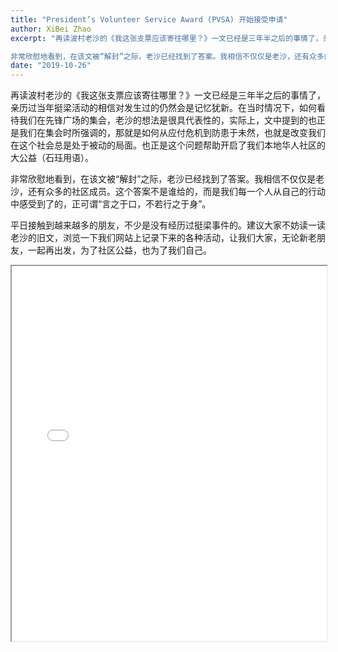 ```yaml
---
title: "President’s Volunteer Service Award (PVSA) 开始接受申请"
author: XiBei Zhao
excerpt: "再读波村老沙的《我这张支票应该寄往哪里？》一文已经是三年半之后的事情了，亲历过当年挺梁活动的相信对发生过的仍然会是记忆犹新。在当时情况下，如何看待我们在先锋广场的集会，老沙的想法是很具代表性的，实际上，文中提到的也正是我们在集会时所强调的，那就是如何从应付危机到防患于未然，也就是改变我们在这个社会总是处于被动的局面。也正是这个问题帮助开启了我们本地华人社区的大公益。

非常欣慰地看到，在该文被“解封”之际，老沙已经找到了答案。我相信不仅仅是老沙，还有众多的社区成员。这个答案不是谁给的，而是我们每一个人从自己的行动中感受到了的，正可谓“言之于口，不若行之于身”。"
date: "2019-10-26"
---
```


再读波村老沙的《我这张支票应该寄往哪里？》一文已经是三年半之后的事情了，亲历过当年挺梁活动的相信对发生过的仍然会是记忆犹新。在当时情况下，如何看待我们在先锋广场的集会，老沙的想法是很具代表性的，实际上，文中提到的也正是我们在集会时所强调的，那就是如何从应付危机到防患于未然，也就是改变我们在这个社会总是处于被动的局面。也正是这个问题帮助开启了我们本地华人社区的大公益（石珏用语）。

非常欣慰地看到，在该文被“解封”之际，老沙已经找到了答案。我相信不仅仅是老沙，还有众多的社区成员。这个答案不是谁给的，而是我们每一个人从自己的行动中感受到了的，正可谓“言之于口，不若行之于身”。

平日接触到越来越多的朋友，不少是没有经历过挺梁事件的。建议大家不妨读一读老沙的旧文，浏览一下我们网站上记录下来的各种活动，让我们大家，无论新老朋友，一起再出发，为了社区公益，也为了我们自己。

<iframe src="{{ site.url }}/assets/pdf/where shall i send my check.pdf" style="width: 100%; height: 600px"></iframe>
